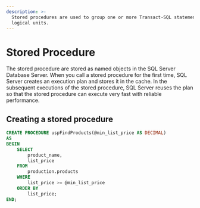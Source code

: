 ```yaml
---
description: >-
  Stored procedures are used to group one or more Transact-SQL statements into
  logical units.
---
```


# Stored Procedure

The stored procedure are stored as named objects in the SQL Server Database Server. When you call a stored procedure for the first time, SQL Server creates an execution plan and stores it in the cache. In the subsequent executions of the stored procedure, SQL Server reuses the plan so that the stored procedure can execute very fast with reliable performance.

## Creating a stored procedure

```sql
CREATE PROCEDURE uspFindProducts(@min_list_price AS DECIMAL)
AS
BEGIN
    SELECT
        product_name,
        list_price
    FROM 
        production.products
    WHERE
        list_price >= @min_list_price
    ORDER BY
        list_price;
END;
```

